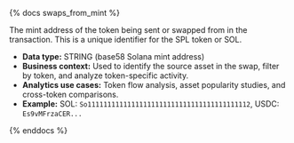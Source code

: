 {% docs swaps_from_mint %}

The mint address of the token being sent or swapped from in the transaction. This is a unique identifier for the SPL token or SOL.

- **Data type:** STRING (base58 Solana mint address)
- **Business context:** Used to identify the source asset in the swap, filter by token, and analyze token-specific activity.
- **Analytics use cases:** Token flow analysis, asset popularity studies, and cross-token comparisons.
- **Example:** SOL: `So11111111111111111111111111111111111111112`, USDC: `Es9vMFrzaCER...`

{% enddocs %}